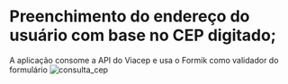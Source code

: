 # Preenchimento do endereço do usuário com base no CEP digitado;

A aplicação consome a API do Viacep e usa o Formik como validador do formulário
![consulta_cep](https://i.imgur.com/ea9P4JG.png)
